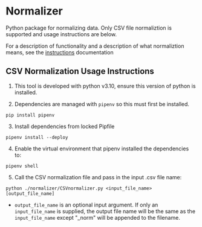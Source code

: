 # Normalizer

Python package for normalizing data. Only CSV file normaliztion is supported and usage instructions are below.

For a description of functionality and a description of what normaliztion means, see the [instructions](Instructions.md) documentation

## CSV Normalization Usage Instructions

1. This tool is developed with python v3.10, ensure this version of python is installed. 

2. Dependencies are managed with `pipenv` so this must first be installed.
```
pip install pipenv
```

3. Install dependencies from locked Pipfile
```
pipenv install --deploy
```

4. Enable the virtual environment that pipenv installed the dependencies to:
```
pipenv shell
```

5. Call the CSV normalization file and pass in the input .csv file name:
```
python ./normalizer/CSVnormalizer.py <input_file_name> [output_file_name]
```
- `output_file_name` is an optional input argument. If only an `input_file_name` is supplied, the output file name will be the same as the `input_file_name` except "_norm" will be appended to the filename.